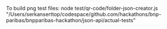 To build png test files:
	node test/qr-code/folder-json-creator.js "/Users/serkanserttop/codespace/github.com/hackathons/bnp-paribas/bnpparibas-hackathon/json-api/actual-tests"
